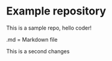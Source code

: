 # Example repository
This is a sample repo, hello coder!

.md = Markdown file

This is a second changes